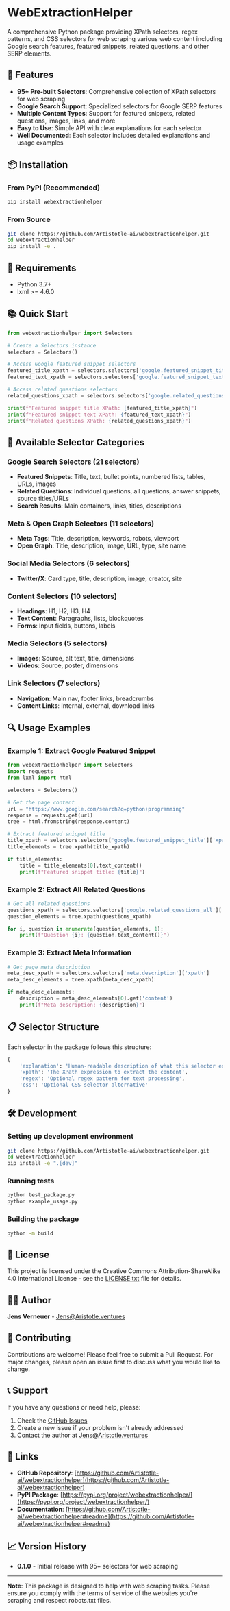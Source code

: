 # WebExtractionHelper

A comprehensive Python package providing XPath selectors, regex patterns, and CSS selectors for web scraping various web content including Google search features, featured snippets, related questions, and other SERP elements.

## 🚀 Features

- **95+ Pre-built Selectors**: Comprehensive collection of XPath selectors for web scraping
- **Google Search Support**: Specialized selectors for Google SERP features
- **Multiple Content Types**: Support for featured snippets, related questions, images, links, and more
- **Easy to Use**: Simple API with clear explanations for each selector
- **Well Documented**: Each selector includes detailed explanations and usage examples

## 📦 Installation

### From PyPI (Recommended)
```bash
pip install webextractionhelper
```

### From Source
```bash
git clone https://github.com/Artistotle-ai/webextractionhelper.git
cd webextractionhelper
pip install -e .
```

## 🔧 Requirements

- Python 3.7+
- lxml >= 4.6.0

## 📚 Quick Start

```python
from webextractionhelper import Selectors

# Create a Selectors instance
selectors = Selectors()

# Access Google featured snippet selectors
featured_title_xpath = selectors.selectors['google.featured_snippet_title']['xpath']
featured_text_xpath = selectors.selectors['google.featured_snippet_text']['xpath']

# Access related questions selectors
related_questions_xpath = selectors.selectors['google.related_questions_all']['xpath']

print(f"Featured snippet title XPath: {featured_title_xpath}")
print(f"Featured snippet text XPath: {featured_text_xpath}")
print(f"Related questions XPath: {related_questions_xpath}")
```

## 🎯 Available Selector Categories

### Google Search Selectors (21 selectors)
- **Featured Snippets**: Title, text, bullet points, numbered lists, tables, URLs, images
- **Related Questions**: Individual questions, all questions, answer snippets, source titles/URLs
- **Search Results**: Main containers, links, titles, descriptions

### Meta & Open Graph Selectors (11 selectors)
- **Meta Tags**: Title, description, keywords, robots, viewport
- **Open Graph**: Title, description, image, URL, type, site name

### Social Media Selectors (6 selectors)
- **Twitter/X**: Card type, title, description, image, creator, site

### Content Selectors (10 selectors)
- **Headings**: H1, H2, H3, H4
- **Text Content**: Paragraphs, lists, blockquotes
- **Forms**: Input fields, buttons, labels

### Media Selectors (5 selectors)
- **Images**: Source, alt text, title, dimensions
- **Videos**: Source, poster, dimensions

### Link Selectors (7 selectors)
- **Navigation**: Main nav, footer links, breadcrumbs
- **Content Links**: Internal, external, download links

## 🔍 Usage Examples

### Example 1: Extract Google Featured Snippet
```python
from webextractionhelper import Selectors
import requests
from lxml import html

selectors = Selectors()

# Get the page content
url = "https://www.google.com/search?q=python+programming"
response = requests.get(url)
tree = html.fromstring(response.content)

# Extract featured snippet title
title_xpath = selectors.selectors['google.featured_snippet_title']['xpath']
title_elements = tree.xpath(title_xpath)

if title_elements:
    title = title_elements[0].text_content()
    print(f"Featured snippet title: {title}")
```

### Example 2: Extract All Related Questions
```python
# Get all related questions
questions_xpath = selectors.selectors['google.related_questions_all']['xpath']
question_elements = tree.xpath(questions_xpath)

for i, question in enumerate(question_elements, 1):
    print(f"Question {i}: {question.text_content()}")
```

### Example 3: Extract Meta Information
```python
# Get page meta description
meta_desc_xpath = selectors.selectors['meta.description']['xpath']
meta_desc_elements = tree.xpath(meta_desc_xpath)

if meta_desc_elements:
    description = meta_desc_elements[0].get('content')
    print(f"Meta description: {description}")
```

## 📋 Selector Structure

Each selector in the package follows this structure:

```python
{
    'explanation': 'Human-readable description of what this selector extracts',
    'xpath': 'The XPath expression to extract the content',
    'regex': 'Optional regex pattern for text processing',
    'css': 'Optional CSS selector alternative'
}
```

## 🛠️ Development

### Setting up development environment
```bash
git clone https://github.com/Artistotle-ai/webextractionhelper.git
cd webextractionhelper
pip install -e ".[dev]"
```

### Running tests
```bash
python test_package.py
python example_usage.py
```

### Building the package
```bash
python -m build
```

## 📄 License

This project is licensed under the Creative Commons Attribution-ShareAlike 4.0 International License - see the [LICENSE.txt](LICENSE.txt) file for details.

## 👨‍💻 Author

**Jens Verneuer** - [Jens@Aristotle.ventures](mailto:Jens@Aristotle.ventures)

## 🤝 Contributing

Contributions are welcome! Please feel free to submit a Pull Request. For major changes, please open an issue first to discuss what you would like to change.

## 📞 Support

If you have any questions or need help, please:
1. Check the [GitHub Issues](https://github.com/Artistotle-ai/webextractionhelper/issues)
2. Create a new issue if your problem isn't already addressed
3. Contact the author at [Jens@Aristotle.ventures](mailto:Jens@Aristotle.ventures)

## 🔗 Links

- **GitHub Repository**: [https://github.com/Artistotle-ai/webextractionhelper](https://github.com/Artistotle-ai/webextractionhelper)
- **PyPI Package**: [https://pypi.org/project/webextractionhelper/](https://pypi.org/project/webextractionhelper/)
- **Documentation**: [https://github.com/Artistotle-ai/webextractionhelper#readme](https://github.com/Artistotle-ai/webextractionhelper#readme)

## 📈 Version History

- **0.1.0** - Initial release with 95+ selectors for web scraping

---

**Note**: This package is designed to help with web scraping tasks. Please ensure you comply with the terms of service of the websites you're scraping and respect robots.txt files.
